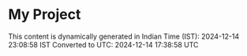 # My Project

This content is dynamically generated in Indian Time (IST): 2024-12-14 23:08:58 IST
Converted to UTC: 2024-12-14 17:38:58 UTC
